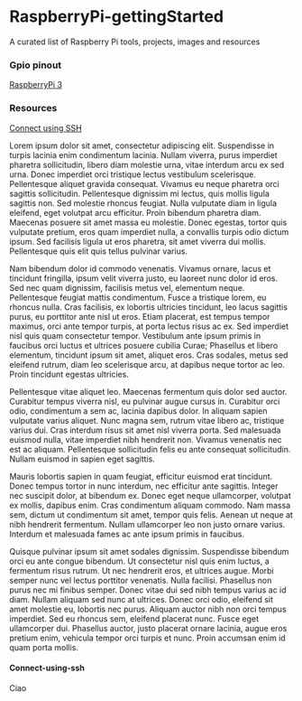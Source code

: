 # RaspberryPi-gettingStarted
A curated list of Raspberry Pi tools, projects, images and resources

### Gpio pinout
[RaspberryPi 3](https://github.com/TommyR22/RaspberryPi-gettingStarted/blob/master/images/pi3_gpio.png)

### Resources
[Connect using SSH](#Connect-using-ssh)

Lorem ipsum dolor sit amet, consectetur adipiscing elit. Suspendisse in turpis lacinia enim condimentum lacinia. Nullam viverra, purus imperdiet pharetra sollicitudin, libero diam molestie urna, vitae interdum arcu ex sed urna. Donec imperdiet orci tristique lectus vestibulum scelerisque. Pellentesque aliquet gravida consequat. Vivamus eu neque pharetra orci sagittis sollicitudin. Pellentesque dignissim mi lectus, quis mollis ligula sagittis non. Sed molestie rhoncus feugiat. Nulla vulputate diam in ligula eleifend, eget volutpat arcu efficitur. Proin bibendum pharetra diam. Maecenas posuere sit amet massa eu molestie. Donec egestas, tortor quis vulputate pretium, eros quam imperdiet nulla, a convallis turpis odio dictum ipsum. Sed facilisis ligula ut eros pharetra, sit amet viverra dui mollis. Pellentesque quis elit quis tellus pulvinar varius.

Nam bibendum dolor id commodo venenatis. Vivamus ornare, lacus et tincidunt fringilla, ipsum velit viverra justo, eu laoreet nunc dolor id eros. Sed nec quam dignissim, facilisis metus vel, elementum neque. Pellentesque feugiat mattis condimentum. Fusce a tristique lorem, eu rhoncus nulla. Cras facilisis, ex lobortis ultricies tincidunt, leo lacus sagittis purus, eu porttitor ante nisl ut eros. Etiam placerat, est tempus tempor maximus, orci ante tempor turpis, at porta lectus risus ac ex. Sed imperdiet nisl quis quam consectetur tempor. Vestibulum ante ipsum primis in faucibus orci luctus et ultrices posuere cubilia Curae; Phasellus et libero elementum, tincidunt ipsum sit amet, aliquet eros. Cras sodales, metus sed eleifend rutrum, diam leo scelerisque arcu, at dapibus neque tortor ac leo. Proin tincidunt egestas ultricies.

Pellentesque vitae aliquet leo. Maecenas fermentum quis dolor sed auctor. Curabitur tempus viverra nisl, eu pulvinar augue cursus in. Curabitur orci odio, condimentum a sem ac, lacinia dapibus dolor. In aliquam sapien vulputate varius aliquet. Nunc magna sem, rutrum vitae libero ac, tristique varius dui. Cras interdum risus sit amet nisl viverra porta. Sed malesuada euismod nulla, vitae imperdiet nibh hendrerit non. Vivamus venenatis nec est ac aliquam. Pellentesque sollicitudin felis eu ante consequat sollicitudin. Nullam euismod in sapien eget sagittis.

Mauris lobortis sapien in quam feugiat, efficitur euismod erat tincidunt. Donec tempus tortor in nunc interdum, nec efficitur ante sagittis. Integer nec suscipit dolor, at bibendum ex. Donec eget neque ullamcorper, volutpat ex mollis, dapibus enim. Cras condimentum aliquam commodo. Nam massa sem, dictum ut condimentum sit amet, tempor quis felis. Aenean ut neque at nibh hendrerit fermentum. Nullam ullamcorper leo non justo ornare varius. Interdum et malesuada fames ac ante ipsum primis in faucibus.

Quisque pulvinar ipsum sit amet sodales dignissim. Suspendisse bibendum orci eu ante congue bibendum. Ut consectetur nisl quis enim luctus, a fermentum risus rutrum. Ut nec hendrerit eros, et ultrices augue. Morbi semper nunc vel lectus porttitor venenatis. Nulla facilisi. Phasellus non purus nec mi finibus semper. Donec vitae dui sed nibh tempus varius ac id diam. Nullam aliquam sed nunc at ultrices. Donec orci odio, eleifend sit amet molestie eu, lobortis nec purus. Aliquam auctor nibh non orci tempus imperdiet. Sed eu rhoncus sem, eleifend placerat nunc. Fusce eget ullamcorper dui. Phasellus auctor, justo placerat ornare lacinia, augue eros pretium enim, vehicula tempor orci turpis et nunc. Proin accumsan enim id quam porta mollis.

#### Connect-using-ssh
Ciao
